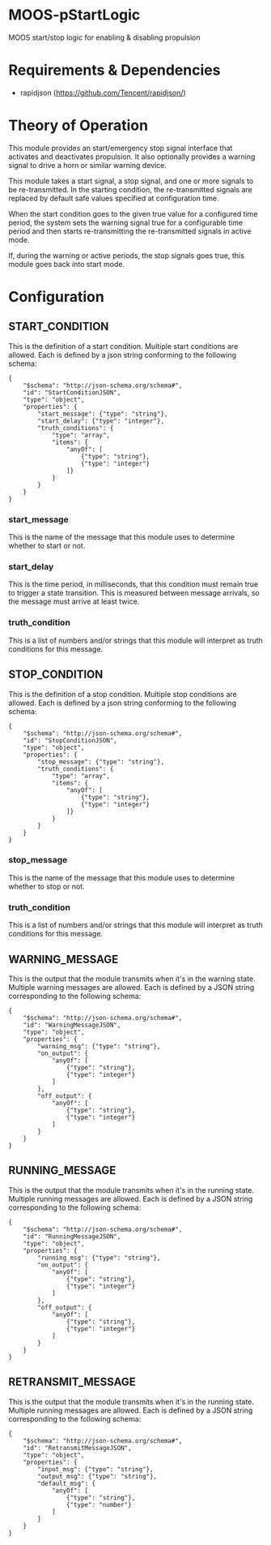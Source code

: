 # MOOS-pStartLogic
MOOS start/stop logic for enabling & disabling propulsion

# Requirements & Dependencies
* rapidjson (https://github.com/Tencent/rapidjson/)

# Theory of Operation
This module provides an start/emergency stop signal interface that activates and deactivates propulsion. It also optionally provides a warning signal to drive a horn or similar warning device.

This module takes a start signal, a stop signal, and one or more signals to be re-transmitted. In the starting condition, the re-transmitted signals are replaced by default safe values specified at configuration time.

When the start condition goes to the given true value for a configured time period, the system sets the warning signal true for a configurable time period and then starts re-transmitting the re-transmitted signals in active mode.

If, during the warning or active periods, the stop signals goes true, this module goes back into start mode.

# Configuration

## START_CONDITION
This is the definition of a start condition. Multiple start conditions are allowed. Each is defined by a json string conforming to the following schema:
```
{
    "$schema": "http://json-schema.org/schema#",
	"id": "StartConditionJSON",
	"type": "object",
    "properties": {
        "start_message": {"type": "string"},
        "start_delay": {"type": "integer"},
        "truth_conditions": {
            "type": "array",
            "items": {
                "anyOf": [
                    {"type": "string"},
                    {"type": "integer"}
                ]}
            }
        }
    }
}
```

### start_message
This is the name of the message that this module uses to determine whether to start or not.

### start_delay
This is the time period, in milliseconds, that this condition must remain true to trigger a state transition. This is measured between message arrivals, so the message must arrive at least twice.

### truth_condition
This is a list of numbers and/or strings that this module will interpret as truth conditions for this message.

## STOP_CONDITION
This is the definition of a stop condition. Multiple stop conditions are allowed. Each is defined by a json string conforming to the following schema:
```
{
    "$schema": "http://json-schema.org/schema#",
	"id": "StopConditionJSON",
	"type": "object",
    "properties": {
        "stop_message": {"type": "string"},
        "truth_conditions": {
            "type": "array",
            "items": {
                "anyOf": [
                    {"type": "string"},
                    {"type": "integer"}
                ]}
            }
        }
    }
}
```

### stop_message
This is the name of the message that this module uses to determine whether to stop or not.

### truth_condition
This is a list of numbers and/or strings that this module will interpret as truth conditions for this message.

## WARNING_MESSAGE
This is the output that the module transmits when it's in the warning state. Multiple warning messages are allowed. Each is defined by a JSON string corresponding to the following schema:
```
{
    "$schema": "http://json-schema.org/schema#",
	"id": "WarningMessageJSON",
	"type": "object",
    "properties": {
        "warning_msg": {"type": "string"},
        "on_output": {
            "anyOf": [
                {"type": "string"},
                {"type": "integer"}
            ]
        },
        "off_output": {
            "anyOf": [
                {"type": "string"},
                {"type": "integer"}
            ]
        }
    }
}                
```

## RUNNING_MESSAGE
This is the output that the module transmits when it's in the running state. Multiple running messages are allowed. Each is defined by a JSON string corresponding to the following schema:
```
{
    "$schema": "http://json-schema.org/schema#",
	"id": "RunningMessageJSON",
	"type": "object",
    "properties": {
        "running_msg": {"type": "string"},
        "on_output": {
            "anyOf": [
                {"type": "string"},
                {"type": "integer"}
            ]
        },
        "off_output": {
            "anyOf": [
                {"type": "string"},
                {"type": "integer"}
            ]
        }
    }
}                
```

## RETRANSMIT_MESSAGE
This is the output that the module transmits when it's in the running state. Multiple running messages are allowed. Each is defined by a JSON string corresponding to the following schema:
```
{
    "$schema": "http://json-schema.org/schema#",
	"id": "RetransmitMessageJSON",
	"type": "object",
    "properties": {
        "input_msg": {"type": "string"},
        "output_msg": {"type": "string"},
        "default_msg": {
            "anyOf": [
                {"type": "string"},
                {"type": "number"}
            ]
        }
    }
}                
```
